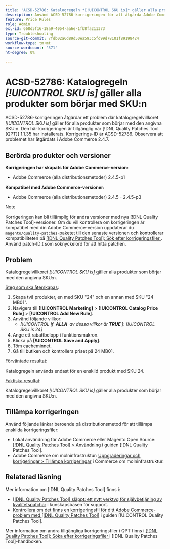 ```yaml
---
title: 'ACSD-52786: Katalogregeln *[!UICONTROL SKU is]* gäller alla produkter som börjar med SKU:n'
description: Använd ACSD-52786-korrigeringen för att åtgärda Adobe Commerce-problemet där katalogregelvillkoret *[!UICONTROL SKU is]* gäller för alla produkter som börjar med den angivna SKU:n.
feature: Price Rules
role: Admin
exl-id: 668d5f16-18a9-4054-aa6e-1fb8fa211373
type: Troubleshooting
source-git-commit: 7fdb02a6d89d50ea593c5fd99d78101f89198424
workflow-type: tm+mt
source-wordcount: '371'
ht-degree: 0%

---
```


# ACSD-52786: Katalogregeln *[!UICONTROL SKU is]* gäller alla produkter som börjar med SKU:n

ACSD-52786-korrigeringen åtgärdar ett problem där katalogregelvillkoret *[!UICONTROL SKU is]* gäller för alla produkter som börjar med den angivna SKU:n. Den här korrigeringen är tillgänglig när [!DNL Quality Patches Tool (QPT)] 1.1.35 har installerats. Korrigerings-ID är ACSD-52786. Observera att problemet har åtgärdats i Adobe Commerce 2.4.7.

## Berörda produkter och versioner

**Korrigeringen har skapats för Adobe Commerce-version:**

* Adobe Commerce (alla distributionsmetoder) 2.4.5-p1

**Kompatibel med Adobe Commerce-versioner:**

* Adobe Commerce (alla distributionsmetoder) 2.4.5 - 2.4.5-p3

>[!NOTE]
>
>Korrigeringen kan bli tillämplig för andra versioner med nya [!DNL Quality Patches Tool]-versioner. Om du vill kontrollera om korrigeringen är kompatibel med din Adobe Commerce-version uppdaterar du `magento/quality-patches`-paketet till den senaste versionen och kontrollerar kompatibiliteten på [[!DNL Quality Patches Tool]: Sök efter korrigeringsfiler ](https://experienceleague.adobe.com/tools/commerce-quality-patches/index.html?lang=sv-SE). Använd patch-ID:t som söknyckelord för att hitta patchen.

## Problem

Katalogregelvillkoret *[!UICONTROL SKU is]* gäller alla produkter som börjar med den angivna SKU:n.

<u>Steg som ska återskapas</u>:

1. Skapa två produkter, en med SKU &quot;24&quot; och en annan med SKU &quot;24 MB01&quot;.
1. Navigera till **[!UICONTROL Marketing]** > **[!UICONTROL Catalog Price Rule]** > **[!UICONTROL Add New Rule]**.
1. Använd följande villkor:
   * *[!UICONTROL If **&#x200B; ALLA &#x200B;** av dessa villkor är **&#x200B; TRUE &#x200B;**]*: *[!UICONTROL SKU is 24]*
1. Ange ett rabattbelopp i funktionsmakron.
1. Klicka på **[!UICONTROL Save and Apply]**.
1. Töm cacheminnet.
1. Gå till butiken och kontrollera priset på 24 MB01.

<u>Förväntade resultat</u>:

Katalogregeln används endast för en enskild produkt med SKU 24.

<u>Faktiska resultat</u>:

Katalogregelvillkoret *[!UICONTROL SKU is]* gäller alla produkter som börjar med den angivna SKU:n.

## Tillämpa korrigeringen

Använd följande länkar beroende på distributionsmetod för att tillämpa enskilda korrigeringsfiler:

* Lokal användning för Adobe Commerce eller Magento Open Source: [[!DNL Quality Patches Tool] > Användning ](/help/tools/quality-patches-tool/usage.md) i guiden [!DNL Quality Patches Tool].
* Adobe Commerce om molninfrastruktur: [Uppgraderingar och korrigeringar > Tillämpa korrigeringar](https://experienceleague.adobe.com/docs/commerce-cloud-service/user-guide/develop/upgrade/apply-patches.html?lang=sv-SE) i Commerce om molninfrastruktur.

## Relaterad läsning

Mer information om [!DNL Quality Patches Tool] finns i:

* [[!DNL Quality Patches Tool] släppt: ett nytt verktyg för självbetjäning av kvalitetspatchar](https://experienceleague.adobe.com/sv/docs/commerce-operations/tools/quality-patches-tool/quality-patches-tool-to-self-serve-quality-patches) i kunskapsbasen för support.
* [Kontrollera om det finns en korrigeringsfil för ditt Adobe Commerce-problem med  [!DNL Quality Patches Tool]](/help/tools/quality-patches-tool/patches-available-in-qpt/check-patch-for-magento-issue-with-magento-quality-patches.md) i guiden [!UICONTROL Quality Patches Tool].


Mer information om andra tillgängliga korrigeringsfiler i QPT finns i [[!DNL Quality Patches Tool]: Söka efter korrigeringsfiler ](https://experienceleague.adobe.com/tools/commerce-quality-patches/index.html?lang=sv-SE) i [!DNL Quality Patches Tool]-handboken.
